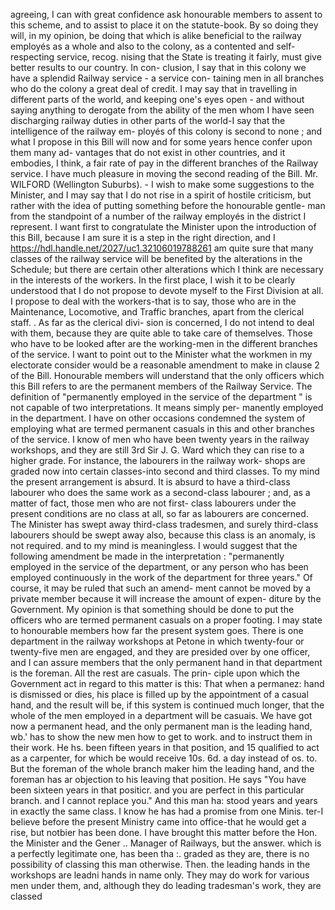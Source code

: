 agreeing, I can with great confidence ask honourable members to assent to this scheme, and to assist to place it on the statute-book. By so doing they will, in my opinion, be doing that which is alike beneficial to the railway employés as a whole and also to the colony, as a contented and self-respecting service, recog. nising that the State is treating it fairly, must give better results to our country. In con- clusion, I say that in this colony we have a splendid Railway service - a service con- taining men in all branches who do the colony a great deal of credit. I may say that in travelling in different parts of the world, and keeping one's eyes open - and without saying anything to derogate from the ability of the men whom I have seen discharging railway duties in other parts of the world-I say that the intelligence of the railway em- ployés of this colony is second to none ; and what I propose in this Bill will now and for some years hence confer upon them many ad- vantages that do not exist in other countries, and it embodies, I think, a fair rate of pay in the different branches of the Railway service. I have much pleasure in moving the second reading of the Bill. Mr. WILFORD (Wellington Suburbs). - I wish to make some suggestions to the Minister, and I may say that I do not rise in a spirit of hostile criticism, but rather with the idea of putting something before the honourable gentle- man from the standpoint of a number of the railway employés in the district I represent. I want first to congratulate the Minister upon the introduction of this Bill, because I am sure it is a step in the right direction, and I https://hdl.handle.net/2027/uc1.32106019788261 am quite sure that many classes of the railway service will be benefited by the alterations in the Schedule; but there are certain other alterations which I think are necessary in the interests of the workers. In the first place, I wish it to be clearly understood that I do not propose to devote myself to the First Division at all. I propose to deal with the workers-that is to say, those who are in the Maintenance, Locomotive, and Traffic branches, apart from the clerical staff. . As far as the clerical divi- sion is concerned, I do not intend to deal with them, because they are quite able to take care of themselves. Those who have to be looked after are the working-men in the different branches of the service. I want to point out to the Minister what the workmen in my electorate consider would be a reasonable amendment to make in clause 2 of the Bill. Honourable members will understand that the only officers which this Bill refers to are the permanent members of the Railway Service. The definition of "permanently employed in the service of the department " is not capable of two interpretations. It means simply per- manently employed in the department. I have on other occasions condemned the system of employing what are termed permanent casuals in this and other branches of the service. I know of men who have been twenty years in the railway workshops, and they are still 3rd Sir J. G. Ward which they can rise to a higher grade. For instance, the labourers in the railway work- shops are graded now into certain classes-into second and third classes. To my mind the present arrangement is absurd. It is absurd to have a third-class labourer who does the same work as a second-class labourer ; and, as a matter of fact, those men who are not first- class labourers under the present conditions are no class at all, so far as labourers are concerned. The Minister has swept away third-class tradesmen, and surely third-class labourers should be swept away also, because this class is an anomaly, is not required. and to my mind is meaningless. I would suggest that the following amendment be made in the interpretation : "permanently employed in the service of the department, or any person who has been employed continuously in the work of the department for three years." Of course, it may be ruled that such an amend- ment cannot be moved by a private member because it will increase the amount of expen- diture by the Government. My opinion is that something should be done to put the officers who are termed permanent casuals on a proper footing. I may state to honourable members how far the present system goes. There is one department in the railway workshops at Petone in which twenty-four or twenty-five men are engaged, and they are presided over by one officer, and I can assure members that the only permanent hand in that department is the foreman. All the rest are casuals. The prin- ciple upon which the Government act in regard to this matter is this: That when a permanez: hand is dismissed or dies, his place is filled up by the appointment of a casual hand, and the result will be, if this system is continued much longer, that the whole of the men employed in a department will be casuais. We have got now a permanent head, and the only permanent man is the leading hand, wb.' has to show the new men how to get to work. and to instruct them in their work. He hs. been fifteen years in that position, and 15 qualified to act as a carpenter, for which be would receive 10s. 6d. a day instead of os. to. But the foreman of the whole branch maker him the leading hand, and the foreman has ar objection to his leaving that position. He says "You have been sixteen years in that positicr. and you are perfect in this particular branch. and I cannot replace you." And this man ha: stood years and years in exactly the same class. I know he has had a promise from one Minis. ter-I believe before the present Ministry came into office-that he would get a rise, but notbier has been done. I have brought this matter before the Hon. the Minister and the Gener .. Manager of Railways, but the answer. which is a perfectly legitimate one, has been tha :. graded as they are, there is no possibility of classing this man otherwise. Then. the leading hands in the workshops are leadni hands in name only. They may do work for various men under them, and, although they do leading tradesman's work, they are classed 